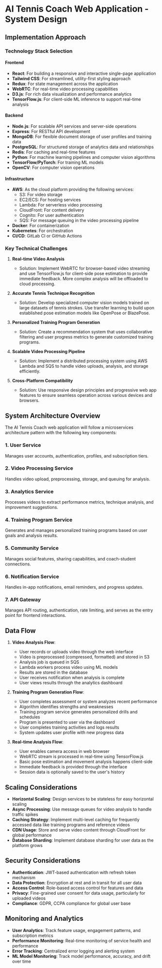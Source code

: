 # AI Tennis Coach Web Application - System Design

## Implementation Approach

### Technology Stack Selection

#### Frontend
- **React**: For building a responsive and interactive single-page application
- **Tailwind CSS**: For streamlined, utility-first styling approach
- **Redux**: For state management across the application
- **WebRTC**: For real-time video processing capabilities
- **D3.js**: For rich data visualization and performance analytics
- **TensorFlow.js**: For client-side ML inference to support real-time analysis

#### Backend
- **Node.js**: For scalable API services and server-side operations
- **Express**: For RESTful API development
- **MongoDB**: For flexible document storage of user profiles and training data
- **PostgreSQL**: For structured storage of analytics data and relationships
- **Redis**: For caching and real-time features
- **Python**: For machine learning pipelines and computer vision algorithms
- **TensorFlow/PyTorch**: For training ML models
- **OpenCV**: For computer vision operations

#### Infrastructure
- **AWS**: As the cloud platform providing the following services:
  - S3: For video storage
  - EC2/ECS: For hosting services
  - Lambda: For serverless video processing
  - CloudFront: For content delivery
  - Cognito: For user authentication
  - SQS: For message queuing in the video processing pipeline
- **Docker**: For containerization
- **Kubernetes**: For orchestration
- **CI/CD**: GitLab CI or GitHub Actions

### Key Technical Challenges

1. **Real-time Video Analysis**
   - Solution: Implement WebRTC for browser-based video streaming and use TensorFlow.js for client-side pose estimation to provide immediate feedback. More complex analysis will be offloaded to cloud processing.

2. **Accurate Tennis Technique Recognition**
   - Solution: Develop specialized computer vision models trained on large datasets of tennis strokes. Use transfer learning to build upon established pose estimation models like OpenPose or BlazePose.

3. **Personalized Training Program Generation**
   - Solution: Create a recommendation system that uses collaborative filtering and user progress metrics to generate customized training programs.

4. **Scalable Video Processing Pipeline**
   - Solution: Implement a distributed processing system using AWS Lambda and SQS to handle video uploads, analysis, and storage efficiently.

5. **Cross-Platform Compatibility**
   - Solution: Use responsive design principles and progressive web app features to ensure seamless operation across various devices and browsers.

## System Architecture Overview

The AI Tennis Coach web application will follow a microservices architecture pattern with the following key components:

### 1. User Service
Manages user accounts, authentication, profiles, and subscription tiers.

### 2. Video Processing Service
Handles video upload, preprocessing, storage, and queuing for analysis.

### 3. Analytics Service
Processes videos to extract performance metrics, technique analysis, and improvement suggestions.

### 4. Training Program Service
Generates and manages personalized training programs based on user goals and analysis results.

### 5. Community Service
Manages social features, sharing capabilities, and coach-student connections.

### 6. Notification Service
Handles in-app notifications, email reminders, and progress updates.

### 7. API Gateway
Manages API routing, authentication, rate limiting, and serves as the entry point for frontend interactions.

## Data Flow

1. **Video Analysis Flow**:
   - User records or uploads video through the web interface
   - Video is preprocessed (compressed, formatted) and stored in S3
   - Analysis job is queued in SQS
   - Lambda workers process video using ML models
   - Results are stored in the database
   - User receives notification when analysis is complete
   - User views results through the analytics dashboard

2. **Training Program Generation Flow**:
   - User completes assessment or system analyzes recent performance
   - Algorithm identifies strengths and weaknesses
   - Training program service generates personalized drills and schedules
   - Program is presented to user via the dashboard
   - User completes training activities and logs results
   - System updates user profile with new progress data

3. **Real-time Analysis Flow**:
   - User enables camera access in web browser
   - WebRTC stream is processed in real-time using TensorFlow.js
   - Basic pose estimation and movement analysis happens client-side
   - Immediate feedback is provided through the interface
   - Session data is optionally saved to the user's history

## Scaling Considerations

- **Horizontal Scaling**: Design services to be stateless for easy horizontal scaling
- **Async Processing**: Use message queues for video analysis to handle traffic spikes
- **Caching Strategy**: Implement multi-level caching for frequently accessed data like training programs and reference videos
- **CDN Usage**: Store and serve video content through CloudFront for global performance
- **Database Sharding**: Implement database sharding for user data as the platform grows

## Security Considerations

- **Authentication**: JWT-based authentication with refresh token mechanism
- **Data Protection**: Encryption at rest and in transit for all user data
- **Access Control**: Role-based access control for features and data
- **Privacy**: Fine-grained user consent for data usage, particularly for uploaded videos
- **Compliance**: GDPR, CCPA compliance for global user base

## Monitoring and Analytics

- **User Analytics**: Track feature usage, engagement patterns, and subscription metrics
- **Performance Monitoring**: Real-time monitoring of service health and performance
- **Error Tracking**: Centralized error logging and alerting system
- **ML Model Monitoring**: Track model performance, accuracy, and drift over time